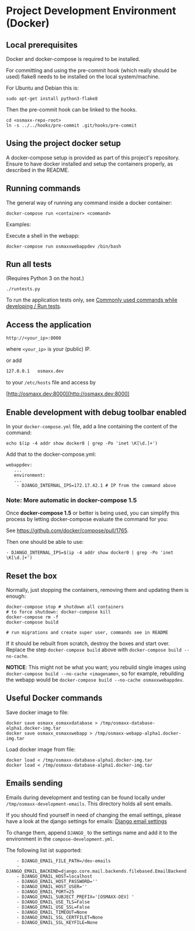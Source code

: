 # Project Development Environment (Docker)

## Local prerequisites

Docker and docker-compose is required to be installed.

For committing and using the pre-commit hook (which really should be used) flake8 needs to be installed on
the local system/machine.

For Ubuntu and Debian this is:

```shell
sudo apt-get install python3-flake8
```

Then the pre-commit hook can be linked to the hooks.

```shell
cd <osmaxx-repo-root>
ln -s ../../hooks/pre-commit .git/hooks/pre-commit
```


## Using the project docker setup

A docker-compose setup is provided as part of this project's repository. Ensure to have docker installed
and setup the containers properly, as described in the README.


## Running commands

The general way of running any command inside a docker container:

```shell
docker-compose run <container> <command>
```

Examples:

Execute a shell in the webapp:
```shell
docker-compose run osmaxxwebappdev /bin/bash
```


## Run all tests
(Requires Python 3 on the host.)

```shell
./runtests.py
```

To run the application tests only, see [Commonly used commands while developing / Run tests](useful-commands.md#run-tests).


## Access the application

`http://<your_ip>:8000`

where `<your_ip>` is your (public) IP.

or add

```txt
127.0.0.1	osmaxx.dev
```

to your `/etc/hosts` file and access by

[http://osmaxx.dev:8000](http://osmaxx.dev:8000)

## Enable development with debug toolbar enabled

In your `docker-compose.yml` file, add a line containing the content of the command:
```
echo $(ip -4 addr show docker0 | grep -Po 'inet \K[\d.]+')
```

Add that to the docker-compose.yml:

```
webappdev:
   ...
   environment:
   ...
    - DJANGO_INTERNAL_IPS=172.17.42.1 # IP from the command above
```
### Note: More automatic in docker-compose 1.5
Once **docker-compose 1.5** or better is being used, you can simplify this process by letting docker-compose evaluate the command for you:

See https://github.com/docker/compose/pull/1765.

Then one should be able to use:

`- DJANGO_INTERNAL_IPS=$(ip -4 addr show docker0 | grep -Po 'inet \K[\d.]+')`

## Reset the box

Normally, just stopping the containers, removing them and updating them is enough:

```shell
docker-compose stop # shutdown all containers
# to force shutdown: docker-compose kill
docker-compose rm -f
docker-compose build

# run migrations and create super user, commands see in README
```


If it should be rebuilt from scratch, destroy the boxes and start over.
Replace the step `docker-compose build` above with `docker-compose build --no-cache`.

**NOTICE**: This might not be what you want; you rebuild single images using
`docker-compose build --no-cache <imagename>`, so for example, rebuilding the webapp would be
`docker-compose build --no-cache osmaxxwebappdev`.


## Useful Docker commands

Save docker image to file:
```shell
docker save osmaxx_osmaxxdatabase > /tmp/osmaxx-database-alpha1.docker-img.tar
docker save osmaxx_osmaxxwebapp > /tmp/osmaxx-webapp-alpha1.docker-img.tar
```

Load docker image from file:
```shell
docker load < /tmp/osmaxx-database-alpha1.docker-img.tar
docker load < /tmp/osmaxx-database-alpha1.docker-img.tar
```
## Emails sending

Emails during development and testing can be found locally under `/tmp/osmaxx-development-emails`. 
This directory holds all sent emails.

If you should find yourself in need of changing the email settings, please
have a look at the django settings for emails: 
[Django email settings](https://docs.djangoproject.com/en/1.8/ref/settings/#email-backend)

To change them, append `DJANGO_` to the settings name and add it to the environment in the `compose-development.yml`.

The following list ist supported:

```
    - DJANGO_EMAIL_FILE_PATH=/dev-emails
    - DJANGO_EMAIL_BACKEND=django.core.mail.backends.filebased.EmailBackend
    - DJANGO_EMAIL_HOST=localhost
    - DJANGO_EMAIL_HOST_PASSWORD=''
    - DJANGO_EMAIL_HOST_USER=''
    - DJANGO_EMAIL_PORT=25
    - DJANGO_EMAIL_SUBJECT_PREFIX='[OSMAXX-DEV] '
    - DJANGO_EMAIL_USE_TLS=False
    - DJANGO_EMAIL_USE_SSL=False
    - DJANGO_EMAIL_TIMEOUT=None
    - DJANGO_EMAIL_SSL_CERTFILET=None
    - DJANGO_EMAIL_SSL_KEYFILE=None
```

